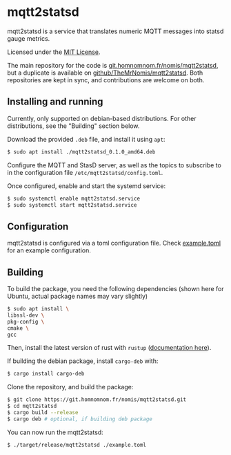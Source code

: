 # mqtt2statsd

mqtt2statsd is a service that translates numeric MQTT messages into statsd gauge metrics.

Licensed under the [MIT License](LICENSE.txt).

The main repository for the code is [git.homnomnom.fr/nomis/mqtt2statsd](https://git.homnomnom.fr/nomis/mqtt2statsd), but a duplicate is available on [github/TheMrNomis/mqtt2statsd](https://github.com/TheMrNomis/mqtt2statsd).
Both repositories are kept in sync, and contributions are welcome on both.

## Installing and running

Currently, only supported on debian-based distributions.
For other distributions, see the "Building" section below.

Download the provided `.deb` file, and install it using `apt`:
```bash
$ sudo apt install ./mqtt2statsd_0.1.0_amd64.deb
```

Configure the MQTT and StasD server, as well as the topics to subscribe to in the
configuration file `/etc/mqtt2statsd/config.toml`.

Once configured, enable and start the systemd service:
```bash
$ sudo systemctl enable mqtt2statsd.service
$ sudo systemctl start mqtt2statsd.service
```

## Configuration

mqtt2statsd is configured via a toml configuration file.
Check [example.toml](./example.toml) for an example configuration.

## Building

To build the package, you need the following dependencies (shown here for Ubuntu, actual package names may vary slightly)
```bash
$ sudo apt install \
libssl-dev \
pkg-config \
cmake \
gcc
```

Then, install the latest version of rust with `rustup` ([documentation here](https://rustup.rs/)).

If building the debian package, install `cargo-deb` with:
```bash
$ cargo install cargo-deb
```

Clone the repository, and build the package:
```bash
$ git clone https://git.homnomnom.fr/nomis/mqtt2statsd.git
$ cd mqtt2statsd
$ cargo build --release
$ cargo deb # optional, if building deb package
```

You can now run the mqtt2statsd:
```bash
$ ./target/release/mqtt2statsd ./example.toml
```
